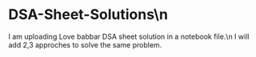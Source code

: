 # DSA-Sheet-Solutions\n
I am uploading Love babbar DSA sheet solution in a notebook file.\n
I will add 2,3 approches to solve the same problem.
